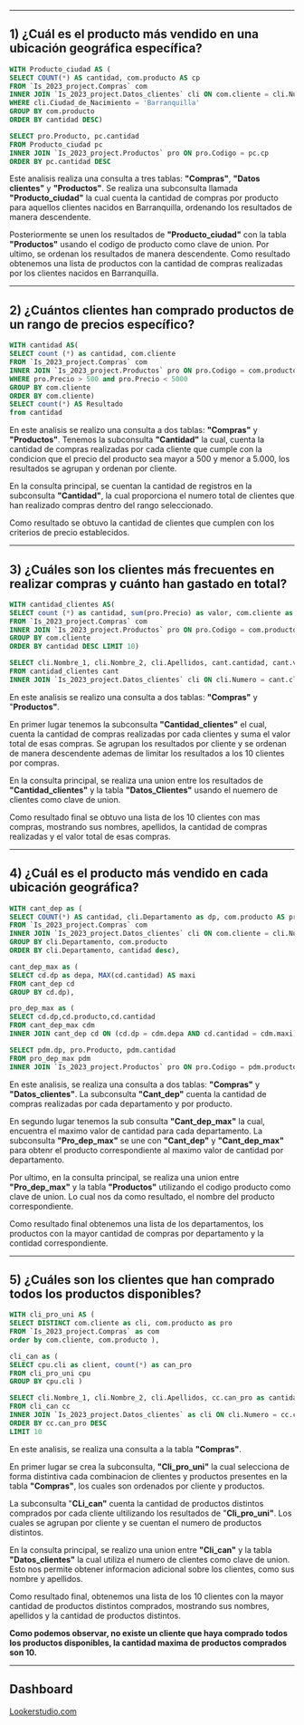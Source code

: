 

---

## 1) ¿Cuál es el producto más vendido en una ubicación geográfica específica?
```sql
WITH Producto_ciudad AS (
SELECT COUNT(*) AS cantidad, com.producto AS cp
FROM `Is_2023_project.Compras` com
INNER JOIN `Is_2023_project.Datos_clientes` cli ON com.cliente = cli.Numero
WHERE cli.Ciudad_de_Nacimiento = 'Barranquilla'
GROUP BY com.producto
ORDER BY cantidad DESC)

SELECT pro.Producto, pc.cantidad
FROM Producto_ciudad pc 
INNER JOIN `Is_2023_project.Productos` pro ON pro.Codigo = pc.cp
ORDER BY pc.cantidad DESC

```
Este analisis realiza una consulta a tres tablas:
**"Compras"**, **"Datos** **clientes"** y **"Productos"**. 
Se realiza una subconsulta llamada **"Producto_ciudad"** la cual cuenta la cantidad de compras por producto para aquellos clientes nacidos en Barranquilla, ordenando los resultados de manera descendente. 

Posteriormente se unen los resultados de **"Producto_ciudad"** con la tabla **"Productos"** usando el codigo de producto como clave de union. Por ultimo, se ordenan los resultados de manera descendente. 
Como resultado obtenemos una lista de productos con la cantidad de compras realizadas por los clientes nacidos en Barranquilla. 

---
## 2) ¿Cuántos clientes han comprado productos de un rango de precios específico?
```sql
WITH cantidad AS(
SELECT count (*) as cantidad, com.cliente
FROM `Is_2023_project.Compras` com
INNER JOIN `Is_2023_project.Productos` pro ON pro.Codigo = com.producto
WHERE pro.Precio > 500 and pro.Precio < 5000
GROUP BY com.cliente
ORDER BY com.cliente)
SELECT count(*) AS Resultado
from cantidad 
```
En este analisis se realizo una consulta a dos tablas: **"Compras"** y **"Productos"**. Tenemos la subconsulta **"Cantidad"** la cual, cuenta la cantidad de compras realizadas por cada cliente que cumple con la condicion que el precio del producto sea mayor a 500 y menor a 5.000, los resultados se agrupan y ordenan por cliente.

En la consulta principal, se cuentan la cantidad de registros en la subconsulta **"Cantidad"**, la cual proporciona el numero total de clientes que han realizado compras dentro del rango seleccionado.

Como resultado se obtuvo la cantidad de clientes que cumplen con los criterios de precio establecidos. 

---
## 3) ¿Cuáles son los clientes más frecuentes en realizar compras y cuánto han gastado en total?
```sql
WITH cantidad_clientes AS(
SELECT count (*) as cantidad, sum(pro.Precio) as valor, com.cliente as client
FROM `Is_2023_project.Compras` com
INNER JOIN `Is_2023_project.Productos` pro ON pro.Codigo = com.producto
GROUP BY com.cliente
ORDER BY cantidad DESC LIMIT 10)

SELECT cli.Nombre_1, cli.Nombre_2, cli.Apellidos, cant.cantidad, cant.valor
FROM cantidad_clientes cant
INNER JOIN `Is_2023_project.Datos_clientes` cli ON cli.Numero = cant.client
```
En este analisis se realizo una consulta a dos tablas: **"Compras"** y "**Productos"**. 

En primer lugar tenemos la subconsulta **"Cantidad_clientes"** el cual, cuenta la cantidad de compras realizadas por cada clientes y suma el valor total de esas compras. Se agrupan los resultados por cliente y se ordenan de manera descendente ademas de limitar los resultados a los 10 clientes por compras. 

En la consulta principal, se realiza una union entre los resultados de **"Cantidad_clientes"** y la tabla **"Datos_Clientes"** usando el nuemero de clientes como clave de union. 

Como resultado final se obtuvo una lista de los 10 clientes con mas compras, mostrando sus nombres, apellidos, la cantidad de compras realizadas y el valor total de esas compras. 

---
## 4) ¿Cuál es el producto más vendido en cada ubicación geográfica?
```sql
WITH cant_dep as (
SELECT COUNT(*) AS cantidad, cli.Departamento as dp, com.producto AS producto
FROM `Is_2023_project.Compras` com
INNER JOIN `Is_2023_project.Datos_clientes` cli ON com.cliente = cli.Numero
GROUP BY cli.Departamento, com.producto
ORDER BY cli.Departamento, cantidad desc), 

cant_dep_max as (
SELECT cd.dp as depa, MAX(cd.cantidad) AS maxi
FROM cant_dep cd
GROUP BY cd.dp),

pro_dep_max as (
SELECT cd.dp,cd.producto,cd.cantidad
FROM cant_dep_max cdm
INNER JOIN cant_dep cd ON (cd.dp = cdm.depa AND cd.cantidad = cdm.maxi))

SELECT pdm.dp, pro.Producto, pdm.cantidad
FROM pro_dep_max pdm
INNER JOIN `Is_2023_project.Productos` pro ON pro.Codigo = pdm.producto
```
En este analisis, se realiza una consulta a dos tablas: **"Compras"** y **"Datos_clientes"**. La subconsulta **"Cant_dep"** cuenta la cantidad de compras realizadas por cada departamento y por producto. 

En segundo lugar tenemos la sub consulta **"Cant_dep_max"** la cual, encuentra el maximo valor de cantidad para cada departamento. 
La subconsulta **"Pro_dep_max"** se une con **"Cant_dep"** y **"Cant_dep_max"** para obtenr el producto correspondiente al maximo valor de cantidad por departamento.

Por ultimo, en la consulta principal, se realiza una union entre **"Pro_dep_max"** y la tabla **"Productos"** utilizando el codigo producto como clave de union. Lo cual nos da como resultado, el nombre del producto correspondiente. 

Como resultado final obtenemos una lista de los departamentos, los productos con la mayor cantidad de compras por departamento y la contidad correspondiente. 

---
## 5) ¿Cuáles son los clientes que han comprado todos los productos disponibles?
```sql
WITH cli_pro_uni AS (
SELECT DISTINCT com.cliente as cli, com.producto as pro 
FROM `Is_2023_project.Compras` as com
order by com.cliente, com.producto ),

cli_can as (
SELECT cpu.cli as client, count(*) as can_pro
FROM cli_pro_uni cpu
GROUP BY cpu.cli )

SELECT cli.Nombre_1, cli.Nombre_2, cli.Apellidos, cc.can_pro as cantidad
FROM cli_can cc
INNER JOIN `Is_2023_project.Datos_clientes` as cli ON cli.Numero = cc.client
ORDER BY cc.can_pro DESC
LIMIT 10
```
En este analisis, se realiza una consulta a la tabla **"Compras"**.

En primer lugar se crea la subconsulta, **"Cli_pro_uni"** la cual selecciona de forma distintiva cada combinacion de clientes y productos presentes en la tabla **"Compras"**, los cuales son ordenados por cliente y productos.

La subconsulta "**CLi_can"** cuenta la cantidad de productos distintos comprados por cada cliente ultilizando los resultados de "**Cli_pro_uni"**. Los cuales se agrupan por cliente y se cuentan el numero de productos distintos. 

En la consulta principal, se realizo una union entre **"Cli_can"** y la tabla **"Datos_clientes"** la cual utiliza el numero de clientes como clave de union. Esto nos permite obtener informacion adicional sobre los clientes, como sus nombre y apellidos. 

Como resultado final, obtenemos una lista de los 10 clientes con la mayor cantidad de productos distintos comprados, mostrando sus nombres, apellidos y la cantidad de productos distintos. 

**Como podemos observar, no existe un cliente que haya comprado todos los productos disponibles, la cantidad maxima de productos comprados son 10.** 

----
## Dashboard
[Lookerstudio.com](https://lookerstudio.google.com/u/0/reporting/d378f783-3b16-40aa-b43d-3630a37a1f41/page/dCxQD/edit)